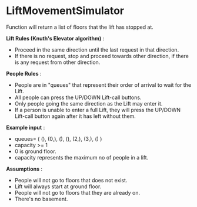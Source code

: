 # LiftMovementSimulator
Function will return a list of floors that the lift has stopped at.

**Lift Rules (Knuth's Elevator algorithm)** :  
  -  Proceed in the same direction until the last request in that direction.
  -  If there is no request, stop and proceed towards other direction, if there is any request                                                  from other direction.
                                        
**People Rules** : 
  - People are in "queues" that represent their order of arrival to wait for the Lift.
  - All people can press the UP/DOWN Lift-call buttons.
  - Only people going the same direction as the Lift may enter it.
  - If a person is unable to enter a full Lift, they will press the UP/DOWN Lift-call button again after it has left                           without them.

**Example input** :
  - queues= ( (),   (0,),  (),      (),   (2,),  (3,),  () )
  - capacity >= 1
  - 0 is ground floor.
  - capacity represents the maximum no of people in a lift.


**Assumptions** : 
  - People will not go to floors that does not exist.
  - Lift will always start at ground floor.
  - People will not go to floors that they are already on.
  - There's no basement.
